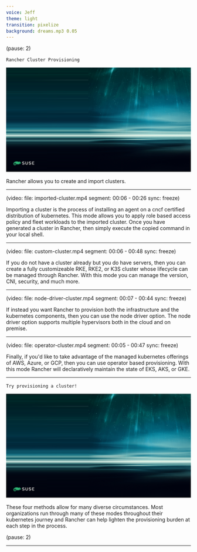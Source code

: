 ```yaml
---
voice: Jeff
theme: light
transition: pixelize
background: dreams.mp3 0.05
---
```


(pause: 2)

```
Rancher Cluster Provisioning
```

![](background.png)

<!-- Start Script -->
Rancher allows you to create and import clusters.
<!-- End Script -->

---

(video:
  file: imported-cluster.mp4
  segment: 00:06 - 00:26
  sync: freeze)

<!-- Start Script -->
Importing a cluster is the process of installing an agent on a cncf certified distribution of kubernetes.
This mode allows you to apply role based access policy and fleet workloads to the imported cluster.
Once you have generated a cluster in Rancher, then simply execute the copied command in your local shell.
<!-- End Script -->

---

(video:
  file: custom-cluster.mp4
  segment: 00:06 - 00:48
  sync: freeze)

<!-- Start Script -->
If you do not have a cluster already but you do have servers, then you can create a fully customizeable RKE, RKE2, or K3S cluster whose lifecycle can be managed through Rancher. With this mode you can manage the version, CNI, security, and much more.
<!-- End Script -->

---

(video:
  file: node-driver-cluster.mp4
  segment: 00:07 - 00:44
  sync: freeze)

<!-- Start Script -->
If instead you want Rancher to provision both the infrastructure and the kubernetes components, then you can use the node driver option.
The node driver option supports multiple hypervisors both in the cloud and on premise. 
<!-- End Script -->

---

(video:
  file: operator-cluster.mp4
  segment: 00:05 - 00:47
  sync: freeze)

<!-- Start Script -->
Finally, if you'd like to take advantage of the managed kubernetes offerings of AWS, Azure, or GCP, then you can use operator based provisioning.
With this mode Rancher will declaratively maintain the state of EKS, AKS, or GKE.
<!-- End Script -->

---

```
Try provisioning a cluster!
```

![](background.png)

<!-- Start Script -->
These four methods allow for many diverse circumstances. Most organizations run through many of these modes throughout their kubernetes journey and Rancher can help lighten the provisioning burden at each step in the process.
<!-- End Script -->

(pause: 2)

---
